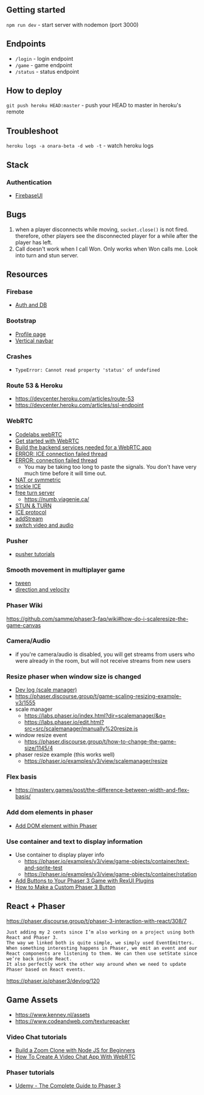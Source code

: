 ## Getting started
`npm run dev` - start server with nodemon (port 3000)

## Endpoints
- `/login` - login endpoint
- `/game` - game endpoint
- `/status` - status endpoint

## How to deploy
`git push heroku HEAD:master` - push your HEAD to master in heroku's remote 

## Troubleshoot
`heroku logs -a onara-beta -d web -t` - watch heroku logs

## Stack
### Authentication
- [FirebaseUI](https://firebase.google.com/docs/auth/web/firebaseui?authuser=0)

## Bugs
1. when a player disconnects while moving, `socket.close()` is not fired. therefore, other players see the disconnected player for a while after the player has left.
2. Call doesn't work when I call Won. Only works when Won calls me. Look into turn and stun server.

## Resources
### Firebase
- [Auth and DB](https://www.youtube.com/watch?v=q5J5ho7YUhA&ab_channel=Fireship)

### Bootstrap
- [Profile page](https://bbbootstrap.com/snippets/bootstrap-edit-job-profile-form-add-experience-94553916)
- [Vertical navbar](https://getbootstrap.com/docs/4.0/components/navs/#javascript-behavior)

### Crashes
- `TypeError: Cannot read property 'status' of undefined`

### Route 53 & Heroku
- https://devcenter.heroku.com/articles/route-53
- https://devcenter.heroku.com/articles/ssl-endpoint


### WebRTC
- [Codelabs webRTC](https://codelabs.developers.google.com/codelabs/webrtc-web#0)
- [Get started with WebRTC](https://www.html5rocks.com/en/tutorials/webrtc/basics/)
- [Build the backend services needed for a WebRTC app](https://www.html5rocks.com/en/tutorials/webrtc/infrastructure/)
- [ERROR: ICE connection failed thread](https://github.com/feross/simple-peer/issues/202#issue-262008686)
- [ERROR: connection failed thread](https://github.com/feross/simple-peer/issues/732)
  - You may be taking too long to paste the signals. You don't have very much time before it will time out.
- [NAT or symmetric](https://jsfiddle.net/5ftsd5c2/17/)
- [trickle ICE](https://github.com/feross/simple-peer/issues/67#issuecomment-187955362)
- [free turn server](https://gist.github.com/yetithefoot/7592580#gistcomment-3337249)
  - https://numb.viagenie.ca/
- [STUN & TURN](https://www.viagenie.ca/publications/2008-08-cluecon-stun-turn-ice.pdf)
- [ICE protocol](https://webrtchacks.com/trickle-ice/)
- [addStream](https://github.com/feross/simple-peer/issues/638)
- [switch video and audio](https://simpl.info/getusermedia/sources/)

### Pusher
- [pusher tutorials](https://pusher.com/tutorials)
### Smooth movement in multiplayer game
  - [tween](https://www.html5gamedevs.com/topic/21644-smooth-texture-movement-from-point-to-point/?do=findComment&comment=123395)
  - [direction and velocity](https://www.html5gamedevs.com/topic/21028-smooth-movement-in-multiplayer/?do=findComment&comment=119741)

### Phaser Wiki
https://github.com/samme/phaser3-faq/wiki#how-do-i-scaleresize-the-game-canvas

### Camera/Audio
- if you're camera/audio is disabled, you will get streams from users who were already in the room, but will not receive streams from new users

### Resize phaser when window size is changed
- [Dev log (scale manager)](https://phaser.io/phaser3/devlog/136)
- https://phaser.discourse.group/t/game-scaling-resizing-example-v3/1555
- scale manager
  - https://labs.phaser.io/index.html?dir=scalemanager/&q=
  - https://labs.phaser.io/edit.html?src=src/scalemanager/manually%20resize.js
- window resize event
  - https://phaser.discourse.group/t/how-to-change-the-game-size/1145/4
- phaser resize example (this works well)
  - https://phaser.io/examples/v3/view/scalemanager/resize

### Flex basis
- https://mastery.games/post/the-difference-between-width-and-flex-basis/

### Add dom elements in phaser
- [Add DOM element within Phaser](https://www.youtube.com/watch?v=y8_WqDX3MCo&ab_channel=Ourcade)

### Use container and text to display information
- Use container to display player info
  - https://phaser.io/examples/v3/view/game-objects/container/text-and-sprite-test
  - https://phaser.io/examples/v3/view/game-objects/container/rotation
- [Add Buttons to Your Phaser 3 Game with RexUI Plugins](https://youtu.be/SU2H903RJcE)
- [How to Make a Custom Phaser 3 Button](https://youtu.be/yWlILdKrbqQ)

## React + Phaser
https://phaser.discourse.group/t/phaser-3-interaction-with-react/308/7
```
Just adding my 2 cents since I’m also working on a project using both React and Phaser 3.
The way we linked both is quite simple, we simply used EventEmitters.
When something interesting happens in Phaser, we emit an event and our React components are listening to them. We can then use setState since we’re back inside React.
It also perfectly work the other way around when we need to update Phaser based on React events.
```


https://phaser.io/phaser3/devlog/120

## Game Assets
- https://www.kenney.nl/assets
- https://www.codeandweb.com/texturepacker

### Video Chat tutorials
- [Build a Zoom Clone with Node JS for Beginners](https://youtu.be/ZVznzY7EjuY)
- [How To Create A Video Chat App With WebRTC](https://youtu.be/DvlyzDZDEq4)

### Phaser tutorials
  - [Udemy - The Complete Guide to Phaser 3](https://www.udemy.com/course/game-development-in-js-the-complete-guide-w-phaser-3/)